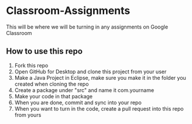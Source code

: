 # Classroom-Assignments
This will be where we will be turning in any assignments on Google Classroom
## How to use this repo
 1. Fork this repo
 2. Open GitHub for Desktop and clone this project from your user
 3. Make a Java Project in Eclipse, make sure you make it in the folder you created when cloning the repo
 4. Create a package under "src" and name it com.yourname
 5. Make your code in that package
 6. When you are done, commit and sync into your repo
 7. When you want to turn in the code, create a pull request into this repo from yours
